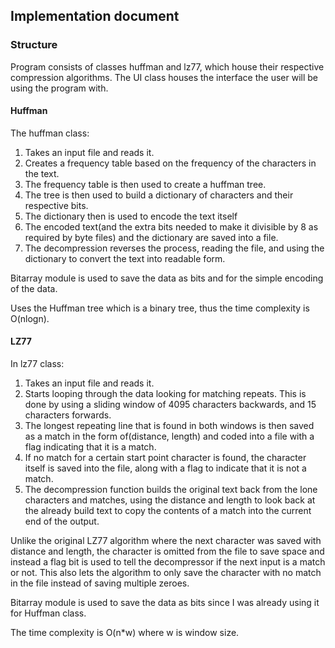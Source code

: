 ## Implementation document

### Structure
Program consists of classes huffman and lz77, which house their respective compression algorithms. The UI class houses the interface the user will be using the program with.

#### Huffman
The huffman class: 
1. Takes an input file and reads it.
2. Creates a frequency table based on the frequency of the characters in the text.
3. The frequency table is then used to create a huffman tree.
4. The tree is then used to build a dictionary of characters and their respective bits.
5. The dictionary then is used to encode the text itself
6. The encoded text(and the extra bits needed to make it divisible by 8 as required by byte files) and the dictionary are saved into a file.
7. The decompression reverses the process, reading the file, and using the dictionary to convert the text into readable form.

Bitarray module is used to save the data as bits and for the simple encoding of the data. 

 Uses the Huffman tree which is a binary tree, thus the time complexity is O(nlogn).

#### LZ77
In lz77 class:
1. Takes an input file and reads it.
2. Starts looping through the data looking for matching repeats. This is done by using a sliding window of 4095 characters backwards, and 15 characters forwards.
3. The longest repeating line that is found in both windows is then saved as a match in the form of(distance, length) and coded into a file with a flag indicating that it is a match.
4. If no match for a certain start point character is found, the character itself is saved into the file, along with a flag to indicate that it is not a match.
5. The decompression function builds the original text back from the lone characters and matches, using the distance and length to look back at the already build text to copy the contents of a match into the current end of the output.

Unlike the original LZ77 algorithm where the next character was saved with distance and length, the character is omitted from the file to save space and instead a flag bit is used to tell the decompressor if the next input is a match or not. This also lets the algorithm to only save the character with no match in the file instead of saving multiple zeroes.

Bitarray module is used to save the data as bits since I was already using it for Huffman class.

The time complexity is O(n*w) where w is window size.
